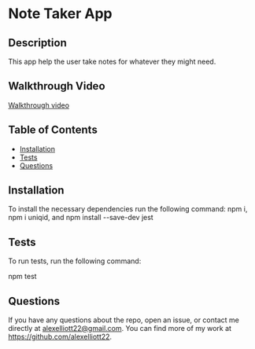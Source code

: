 
  # Note Taker App

  ## Description
  This app help the user take notes for whatever they might need. 

  ## Walkthrough Video
  [Walkthrough video]()

  ## Table of Contents

  * [Installation](#installation)
  * [Tests](#tests)
  * [Questions](#questions)

  ## Installation

  To install the necessary dependencies run the following command:
  npm i, npm i uniqid, and npm install --save-dev jest


  ## Tests

  To run tests, run the following command:
  
  npm test

  ## Questions 
  If you have any questions about the repo, open an issue, or contact me directly at <alexelliott22@gmail.com>. You can find more of my work at <https://github.com/alexelliott22>.
